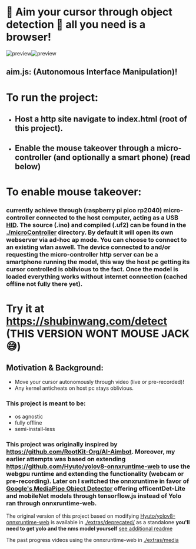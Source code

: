 # 🎯 Aim your cursor through object detection 🎯 all you need is a browser!

![preview](./extras/media/preview.gif)![preview](./extras/media/preview2.gif)

## aim.js: (Autonomous Interface Manipulation)!

# To run the project:

- ## Host a http site navigate to index.html (root of this project).
- ## Enable the mouse takeover through a micro-controller (and optionally a smart phone) (read below)



# To enable mouse takeover:

### currently achieve through (raspberry pi pico rp2040) micro-controller connected to the host computer, acting as a USB [HID](https://en.wikipedia.org/wiki/Human_interface_device). The source (.ino) and compiled (.uf2) can be found in the [./microController](./microController) directory. By default it will open its own webserver via ad-hoc ap mode. You can choose to connect to an existing wlan aswell. The device connected to and/or requesting the micro-controller http server can be a smartphone running the model, this way the host pc getting its cursor controlled is oblivious to the fact. Once the model is loaded everything works without internet connection (cached offline not fully there yet).

# Try it at https://shubinwang.com/detect (THIS VERSION WONT MOUSE JACK 😅)

## Motivation & Background:
- Move your cursor autonomously through video (live or pre-recorded)! 
- Any kernel anticheats on host pc stays oblivious.

### This project is meant to be:

- os agnostic
- fully offline
- semi-install-less


### This project was originally inspired by https://github.com/RootKit-Org/AI-Aimbot. Moreover, my earlier attempts was based on extending https://github.com/Hyuto/yolov8-onnxruntime-web to use the webgpu runtime and extending the functionality (webcam or pre-recording). Later on I switched the onnxruntime in favor of [Google's MediaPipe Object Detector](https://ai.google.dev/edge/mediapipe/solutions/vision/object_detector) offering efficentDet-Lite and mobileNet models through tensorflow.js instead of Yolo ran through onnxruntime-web.

The original version of this project based on modifying [Hyuto/yolov8-onnxruntime-web](https://github.com/Hyuto/yolov8-onnxruntime-web) is available in [./extras/deprecated/](./extras/deprecated) as a standalone **you'll need to get yolo and the nms model yourself** [see additional readme](./extras/readme.md)

The past progress videos using the onnxruntime-web in [./extras/media](./extras/media)
